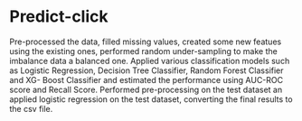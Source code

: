 # Predict-click
Pre-processed the data, filled missing values, created some new featues using the existing ones, performed random under-sampling to make the imbalance data a balanced one. Applied various classification models such as Logistic Regression, Decision Tree Classifier, Random Forest Classifier and XG- Boost Classifier and estimated the performance using AUC-ROC score and Recall Score. Performed pre-processing on the test dataset an applied logistic regression on the test dataset, converting the final results to the csv file.

